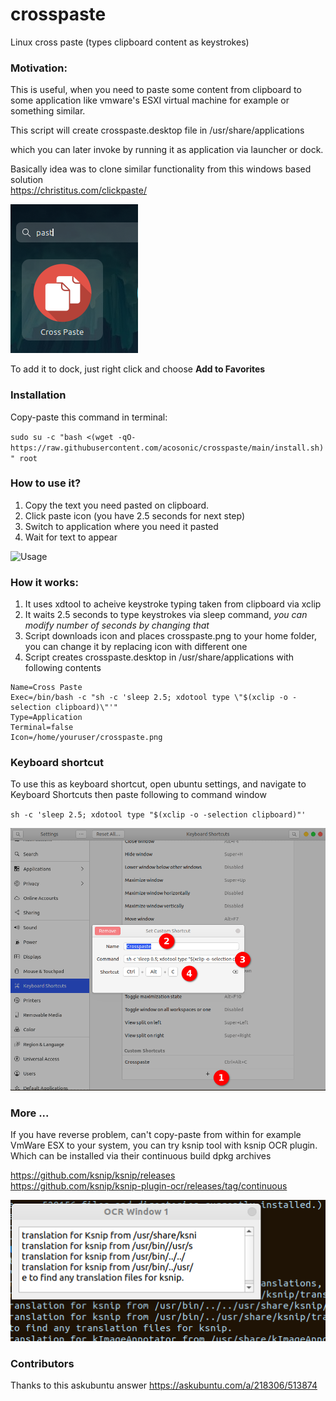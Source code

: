 # crosspaste
Linux cross paste (types clipboard content as keystrokes)

### Motivation:

This is useful, when you need to paste some content from clipboard to some application like
vmware's ESXI virtual machine for example or something similar. 

This script will create crosspaste.desktop file in /usr/share/applications 

which you can later invoke by running it as application via launcher or dock.

Basically idea was to clone similar functionality from this windows based solution    
https://christitus.com/clickpaste/

![Screenshot1](ksnip_20221004-124918.png)

To add it to dock, just right click and choose **Add to Favorites**

### Installation

Copy-paste this command in terminal:

`sudo su -c "bash <(wget -qO- https://raw.githubusercontent.com/acosonic/crosspaste/main/install.sh)" root`


### How to use it?

1. Copy the text you need pasted on clipboard.
2. Click paste icon (you have 2.5 seconds for next step)
3. Switch to application where you need it pasted
4. Wait for text to appear

![Usage](vokoscreen-2022-10-04_14-51-29.gif)

### How it works:

1. It uses xdtool to acheive keystroke typing taken from clipboard via xclip
2. It waits 2.5 seconds to type keystrokes via sleep command, *you can modify number of seconds by changing that*
3. Script downloads icon and places crosspaste.png to your home folder, you can change it by replacing icon with different one
4. Script creates crosspaste.desktop in /usr/share/applications with following contents

```[Desktop Entry]
Name=Cross Paste
Exec=/bin/bash -c "sh -c 'sleep 2.5; xdotool type \"$(xclip -o -selection clipboard)\"'"
Type=Application
Terminal=false
Icon=/home/youruser/crosspaste.png
```
### Keyboard shortcut

To use this as keyboard shortcut, open ubuntu settings, and navigate to Keyboard Shortcuts
then paste following to command window

`sh -c 'sleep 2.5; xdotool type "$(xclip -o -selection clipboard)"'`

![Keyboard](ksnip_20221005-084927.png)

### More ...

If you have reverse problem, can't copy-paste from within for example VmWare ESX to your system,
you can try ksnip tool with ksnip OCR plugin. 
Which can be installed via their continuous build dpkg archives

https://github.com/ksnip/ksnip/releases  
https://github.com/ksnip/ksnip-plugin-ocr/releases/tag/continuous

![ksnip](ksnip_20221005-113004.png)

### Contributors

Thanks to this askubuntu answer
https://askubuntu.com/a/218306/513874


